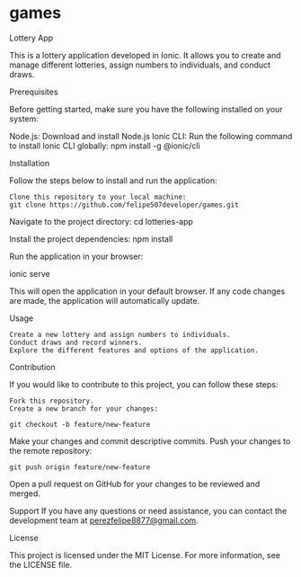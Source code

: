 # games

Lottery App

This is a lottery application developed in Ionic. It allows you to create and manage different lotteries, assign numbers to individuals, and conduct draws.

Prerequisites

Before getting started, make sure you have the following installed on your system:

Node.js: Download and install Node.js
Ionic CLI: Run the following command to install Ionic CLI globally:
    npm install -g @ionic/cli
    
Installation

Follow the steps below to install and run the application:

    Clone this repository to your local machine:
    git clone https://github.com/felipe507developer/games.git
    
Navigate to the project directory:
    cd lotteries-app

Install the project dependencies:
    npm install
    
Run the application in your browser:

ionic serve

This will open the application in your default browser. If any code changes are made, the application will automatically update.

Usage

    Create a new lottery and assign numbers to individuals.
    Conduct draws and record winners.
    Explore the different features and options of the application.

Contribution

If you would like to contribute to this project, you can follow these steps:

    Fork this repository.
    Create a new branch for your changes:
    
    git checkout -b feature/new-feature
    
Make your changes and commit descriptive commits.
Push your changes to the remote repository:

    git push origin feature/new-feature
    
Open a pull request on GitHub for your changes to be reviewed and merged.

Support
If you have any questions or need assistance, you can contact the development team at perezfelipe8877@gmail.com.

License

This project is licensed under the MIT License. For more information, see the LICENSE file.

